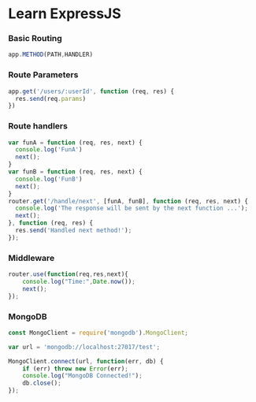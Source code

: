# Learn ExpressJS

### Basic Routing

```javascript
app.METHOD(PATH,HANDLER)
```

### Route Parameters

```javascript
app.get('/users/:userId', function (req, res) {
  res.send(req.params)
})
```

### Route handlers

```javascript
var funA = function (req, res, next) {
  console.log('FunA')
  next();
}
var funB = function (req, res, next) {
  console.log('FunB')
  next();
}
router.get('/handle/next', [funA, funB], function (req, res, next) {
  console.log('The response will be sent by the next function ...');
  next();
}, function (req, res) {
  res.send('Handled next method!');
});
```

### Middleware

```javascript
router.use(function(req,res,next){
	console.log("Time:",Date.now());
	next();
});
```

### MongoDB

```javascript
const MongoClient = require('mongodb').MongoClient;

var url = 'mongodb://localhost:27017/test';

MongoClient.connect(url, function(err, db) {
	if (err) throw new Error(err);
	console.log("MongoDB Connected!");
	db.close();
});
```




